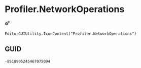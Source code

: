 # Profiler.NetworkOperations
![](/img/Profiler.NetworkOperations.png)

``` CSharp
EditorGUIUtility.IconContent("Profiler.NetworkOperations")
```
## GUID
```
-8518905245467075094
```
